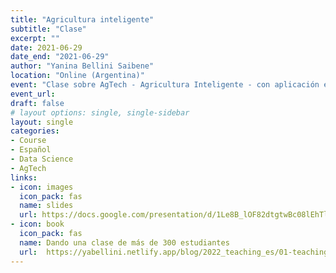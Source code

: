 ```yaml
---
title: "Agricultura inteligente"
subtitle: "Clase"
excerpt: ""
date: 2021-06-29
date_end: "2021-06-29"
author: "Yanina Bellini Saibene"
location: "Online (Argentina)"
event: "Clase sobre AgTech - Agricultura Inteligente - con aplicación en estimaciones agrícolas"
event_url: 
draft: false
# layout options: single, single-sidebar
layout: single
categories:
- Course
- Español
- Data Science
- AgTech
links:
- icon: images
  icon_pack: fas
  name: slides
  url: https://docs.google.com/presentation/d/1Le8B_lOF82dtgtwBc08lEhTlETFxyWbovvni1Ud1fbg/edit?usp=sharing
- icon: book
  icon_pack: fas
  name: Dando una clase de más de 300 estudiantes
  url:  https://yabellini.netlify.app/blog/2022_teaching_es/01-teaching/
---
```


